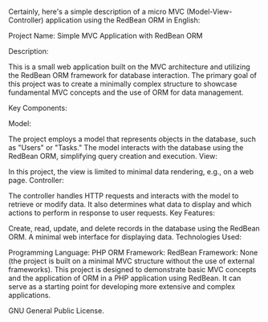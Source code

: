 Certainly, here's a simple description of a micro MVC (Model-View-Controller) application using the RedBean ORM in English:

Project Name: Simple MVC Application with RedBean ORM

Description:

This is a small web application built on the MVC architecture and utilizing the RedBean ORM framework for database interaction. The primary goal of this project was to create a minimally complex structure to showcase fundamental MVC concepts and the use of ORM for data management.

Key Components:

Model:

The project employs a model that represents objects in the database, such as "Users" or "Tasks."
The model interacts with the database using the RedBean ORM, simplifying query creation and execution.
View:

In this project, the view is limited to minimal data rendering, e.g., on a web page.
Controller:

The controller handles HTTP requests and interacts with the model to retrieve or modify data.
It also determines what data to display and which actions to perform in response to user requests.
Key Features:

Create, read, update, and delete records in the database using the RedBean ORM.
A minimal web interface for displaying data.
Technologies Used:

Programming Language: PHP
ORM Framework: RedBean
Framework: None (the project is built on a minimal MVC structure without the use of external frameworks).
This project is designed to demonstrate basic MVC concepts and the application of ORM in a PHP application using RedBean. It can serve as a starting point for developing more extensive and complex applications.


GNU General Public License.





